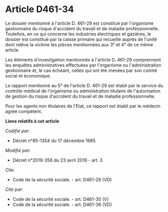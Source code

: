 # Article D461-34

Le dossier mentionné à l'article D. 461-29 est constitué par l'organisme gestionnaire du risque d'accident du travail et de
maladie professionnelle. Toutefois, en ce qui concerne les industries électriques et gazières, le dossier est constitué par
la caisse primaire qui recueille auprès de l'unité dont relève la victime les pièces mentionnées aux 3° et 4° de ce même
article.

Les éléments d'investigation mentionnés à l'article D. 461-29 comprennent les enquêtes administratives effectuées par
l'organisme ou l'administration gestionnaire et, le cas échéant, celles qui ont été menées par son comité social et
économique.

Le rapport mentionné au 5° de l'article D. 461-29 est établi par le service du contrôle médical de l'organisme ou
administration titulaire de l'autorisation de gestion du risque d'accident du travail et de maladie professionnelle.

Pour les agents non titulaires de l'Etat, ce rapport est établi par le médecin agréé compétent.

**Liens relatifs à cet article**

_Codifié par_:

  - Décret n°85-1354 du 17 décembre 1985

_Modifié par_:

  - Décret n°2019-356 du 23 avril 2019 - art. 3

_Cite_:

  - Code de la sécurité sociale. - art. D461-29 (VD)

_Cité par_:

  - Code de la sécurité sociale. - art. D461-35 (V)
  - Code de la sécurité sociale. - art. D461-36 (VD)
